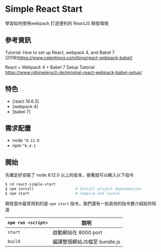 
# Simple React Start 

學習如何使用webpack 打造便利的 ReactJS 開發環境

## 參考資訊

Tutorial: How to set up React, webpack 4, and Babel 7 (2018)https://www.valentinog.com/blog/react-webpack-babel/

React + Webpack 4 + Babel 7 Setup Tutorial
https://www.robinwieruch.de/minimal-react-webpack-babel-setup/

## 特色

* [react 16.6.3]
* [webpack 4]
* [babel 7]

## 需求配置
* node `^8.12.0`
* npm `^6.4.1`

## 開始

先確定好安裝了 node 8.12.0 以上的版本，接著就可以輸入以下指令

```bash
$ cd react-simple-start
$ npm install                   # Install project dependencies
$ npm start                     # Compile and launch
```


開發當中最常用到的是 `npm start` 指令，我們還有一些其他的指令要介紹給你知道

| `npm run <script>` | 說明                                                                         |
|--------------------|------------------------------------------------------------------------------|
| `start`            | 啟動網站在 8000 port                                                         |
| `build`            | 編譯整個網站JS檔至 bundle.js
